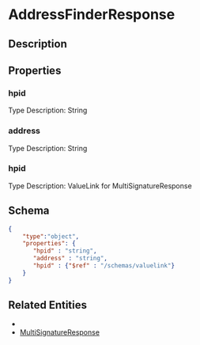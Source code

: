# AddressFinderResponse
## Description

## Properties
### hpid


Type Description: String
### address


Type Description: String
### hpid


Type Description: ValueLink for MultiSignatureResponse

## Schema
```json
{
    "type":"object",
    "properties": {
       "hpid" : "string",
       "address" : "string",
       "hpid" : {"$ref" : "/schemas/valuelink"}
    }
}
```

## Related Entities
- [](.md)
- [MultiSignatureResponse](MultiSignatureResponse.md)

